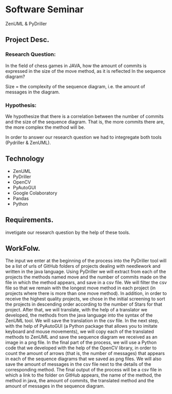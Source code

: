 # __Software Seminar__
ZenUML & PyDriller

## Project Desc.
### Research Question:
In the field of chess games in JAVA, how the amount of commits is expressed in the size of the move method, as it is reflected
In the sequence diagram?

Size = the complexity of the sequence diagram, i.e. the amount of messages in the diagram.
### Hypothesis:
We hypothesize that there is a correlation between the number of commits and the size of the sequence diagram. That is, the more commits there are, the more complex the method will be.

In order to answer our research question we had to integregate both tools (Pydriller & ZenUML).

## Technology 
- ZenUML
- PyDriller
- OpenCV
- PyAutoGUI
- Google Colaboratory
- Pandas
- Python
  
## Requirements.
invetigate our research question by the help of these tools.

## WorkFolw.
The input we enter at the beginning of the process into the PyDriller tool will be a list of urls of GitHub folders of projects dealing with needlework and written in the java language. 
Using PyDriller we will extract from each of the projects the methods named move and the number of commits made on the file in which the method appears, and save in a csv file.
We will filter the csv file so that we remain with the longest move method in each project (in projects where there is more than one move method). In addition, in order to receive the highest quality projects, we chose in the initial screening to sort the projects in descending order according to the number of Stars for that project.
After that, we will translate, with the help of a translator we developed, the methods from the java language into the syntax of the ZenUML tool.
We will save the translation in the csv file. In the next step, with the help of PyAutoGUI (a Python package that allows you to imitate keyboard and mouse movements),
we will copy each of the translated methods to ZenUML and save the sequence diagram we received as an image in a png file.
In the final part of the process, we will use a Python code that we developed with the help of the OpenCV library,
in order to count the amount of arrows (that is, the number of messages) that appears in each of the sequence diagrams that we saved as png files. We will also save the amount of messages in the csv file next to the details of the corresponding method.
The final output of the process will be a csv file in which a link to the folder on GitHub appears, the name of the method, the method in java, the amount of commits, the translated method and the amount of messages in the sequence diagram.
